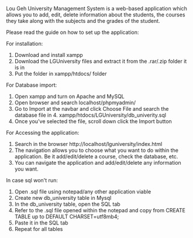 Lou Geh University Management System is a web-based application which allows you to add, edit, delete information about the students, the courses they take along with the subjects and the grades of the student.

Please read the guide on how to set up the application:

For installation:

1. Download and install xampp
2. Download the LGUniversity files and extract it from the .rar/.zip folder it is in
3. Put the folder in xampp/htdocs/ folder

For Database import:

1. Open xampp and turn on Apache and MySQL
1. Open browser and search localhost/phpmyadmin/
3. Go to Import at the navbar and click Choose File and search the database file in 4. xampp/htdocs/LGUniversity/db_univerity.sql
4. Once you've selected the file, scroll down click the Import button

For Accessing the application:

1. Search in the browser http://localhost/lguniversity/index.html
2. The navigation allows you to choose what you want to do within the application. Be it add/edit/delete a course, check the database, etc.
3. You can navigate the application and add/edit/delete any information you want.

In case sql won't run:

1. Open .sql file using notepad/any other application viable
2. Create new db_university table in Mysql
3. In the db_university table, open the SQL tab
4. Refer to the .sql file opened within the notepad and copy from CREATE TABLE up to DEFAULT CHARSET=utf8mb4;
5. Paste it in the SQL tab
6. Repeat for all tables
